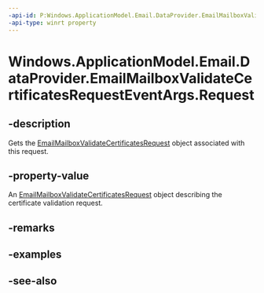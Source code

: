 ```yaml
---
-api-id: P:Windows.ApplicationModel.Email.DataProvider.EmailMailboxValidateCertificatesRequestEventArgs.Request
-api-type: winrt property
---
```


<!-- Property syntax
public Windows.ApplicationModel.Email.DataProvider.EmailMailboxValidateCertificatesRequest Request { get; }
-->

# Windows.ApplicationModel.Email.DataProvider.EmailMailboxValidateCertificatesRequestEventArgs.Request

## -description
Gets the [EmailMailboxValidateCertificatesRequest](emailmailboxvalidatecertificatesrequest.md) object associated with this request.

## -property-value
An [EmailMailboxValidateCertificatesRequest](emailmailboxvalidatecertificatesrequest.md) object describing the certificate validation request.

## -remarks

## -examples

## -see-also
